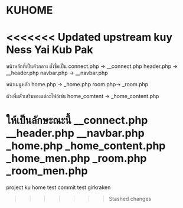 # KUHOME
<<<<<<< Updated upstream
kuy Ness Yai Kub Pak
=============================
หน้าหลักที่เป็นตัวกลาง ตั้งชื่อเป็น
connect.php -> __connect.php
header.php -> __header.php
navbar.php -> __navbar.php

หน้าเมนูหลัก
home.php -> _home.php
room.php-> _room.php

ตัวเพิ่มตัวเสริมของแต่ละไฟล์เช่น 
home_comtent -> _home_content.php

ให้เป็นลักษะณะนี้
__connect.php
__header.php
__navbar.php
_home.php
_home_content.php
_home_men.php
_room.php
_room_men.php
=======
project ku home 
test commit
test girkraken
>>>>>>> Stashed changes
